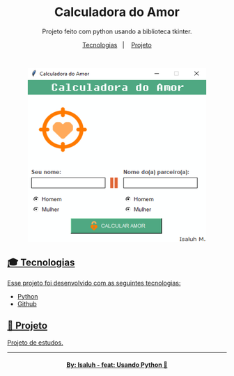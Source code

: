<h1 align="center"> Calculadora do Amor </h1>

<p align="center">
Projeto feito com python usando a biblioteca tkinter.
</p>

<p align="center">
  <a href="#-tecnologias">Tecnologias</a>&nbsp;&nbsp;&nbsp;|&nbsp;&nbsp;&nbsp;
  <a href="#-projeto">Projeto
</p>

<br>

<p align="center">
  <img alt="Painel da Calculadora" src="./img_project/projeto.png" width="410px" height="400px">
</p>

## 🎓 Tecnologias

Esse projeto foi desenvolvido com as seguintes tecnologias:

- Python
- Github

## 📔 Projeto

Projeto de estudos.


---

<h4 align="center">By: Isaluh - feat: Usando Python 🤍</h4>
